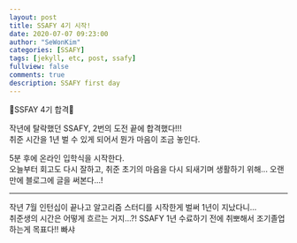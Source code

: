 ```yaml
---
layout: post
title: SSAFY 4기 시작!
date: 2020-07-07 09:23:00
author: "SeWonKim"
categories: [SSAFY]
tags: [jekyll, etc, post, ssafy]
fullview: false
comments: true
description: SSAFY first day
---
```


👏SSFAY 4기 합격👏

작년에 탈락했던 SSAFY, 2번의 도전 끝에 합격했다!!!  
취준 시간을 1년 벌 수 있게 되어서 뭔가 마음이 조금 놓인다.

5분 후에 온라인 입학식을 시작한다.  
오늘부터 회고도 다시 잘하고, 취준 초기의 마음을 다시 되새기며 생활하기 위해... 오랜만에 블로그에 글을 써본다...!

---

작년 7월 인턴십이 끝나고 알고리즘 스터디를 시작한게 벌써 1년이 지났다니...  
취준생의 시간은 어떻게 흐르는 거지...?! SSAFY 1년 수료하기 전에 취뽀해서 조기졸업하는게 목표다!! 빠샤
